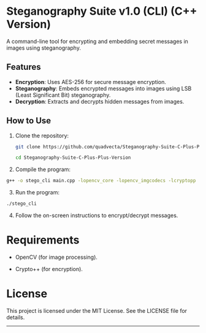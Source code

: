 
# Steganography Suite v1.0 (CLI) (C++ Version)

A command-line tool for encrypting and embedding secret messages in images using steganography.

## Features
- **Encryption**: Uses AES-256 for secure message encryption.
- **Steganography**: Embeds encrypted messages into images using LSB (Least Significant Bit) steganography.
- **Decryption**: Extracts and decrypts hidden messages from images.

## How to Use
1. Clone the repository:
   ```bash
   git clone https://github.com/quadvecta/Steganography-Suite-C-Plus-Plus-Version
   
   cd Steganography-Suite-C-Plus-Plus-Version
   ```
2. Compile the program:

```bash
g++ -o stego_cli main.cpp -lopencv_core -lopencv_imgcodecs -lcryptopp
```

3. Run the program:

```bash
./stego_cli
```

4. Follow the on-screen instructions to encrypt/decrypt messages.

# Requirements
- OpenCV (for image processing).

- Crypto++ (for encryption).

# License
This project is licensed under the MIT License. See the LICENSE file for details.

---
